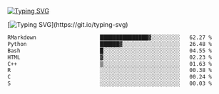[![Typing SVG](https://readme-typing-svg.demolab.com?font=Fira+Code&duration=1&pause=1000&center=true&vCenter=true&width=435&lines=Ivy+Streeter)](https://git.io/typing-svg)

[![Typing SVG](https://readme-typing-svg.demolab.com?font=Fira+Code&pause=1000&center=true&width=435&lines=Hello%2C+nice+to+meet+you!;I+am+a+researcher+in+biotech.;I+am+interested+in+bioinformatics.;I+am+self-taught+and+love+learning.;Feel+free+to+reach+out!)](https://git.io/typing-svg)
<!--START_SECTION:waka-->

```txt
RMarkdown                    ███████████████▓░░░░░░░░░   62.27 %
Python                       ██████▓░░░░░░░░░░░░░░░░░░   26.48 %
Bash                         █░░░░░░░░░░░░░░░░░░░░░░░░   04.55 %
HTML                         ▓░░░░░░░░░░░░░░░░░░░░░░░░   02.23 %
C++                          ▒░░░░░░░░░░░░░░░░░░░░░░░░   01.63 %
R                            ░░░░░░░░░░░░░░░░░░░░░░░░░   00.38 %
C                            ░░░░░░░░░░░░░░░░░░░░░░░░░   00.24 %
S                            ░░░░░░░░░░░░░░░░░░░░░░░░░   00.03 %
```

<!--END_SECTION:waka-->
